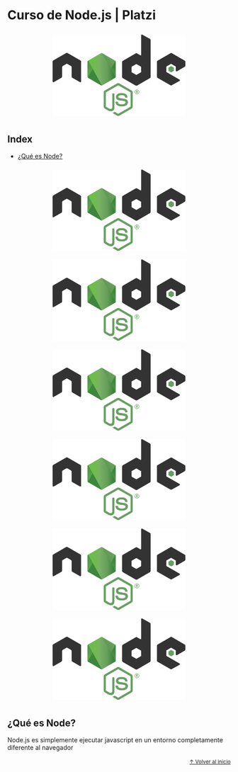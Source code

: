 # Curso de Node.js | Platzi

<div align="center" style="padding: 8px 0">
  <img src="./md/node.svg" alt="node.js" width="300">
</div>

## Index
- [¿Qué es Node?](#qué-es-node)

<div align="center" style="padding: 8px 0">
  <img src="./md/node.svg" alt="node.js" width="300">
</div>
<div align="center" style="padding: 8px 0">
  <img src="./md/node.svg" alt="node.js" width="300">
</div>
<div align="center" style="padding: 8px 0">
  <img src="./md/node.svg" alt="node.js" width="300">
</div>
<div align="center" style="padding: 8px 0">
  <img src="./md/node.svg" alt="node.js" width="300">
</div>
<div align="center" style="padding: 8px 0">
  <img src="./md/node.svg" alt="node.js" width="300">
</div>
<div align="center" style="padding: 8px 0">
  <img src="./md/node.svg" alt="node.js" width="300">
</div>

## ¿Qué es Node?
Node.js es simplemente ejecutar javascript en un entorno completamente diferente al navegador

<div align="right">
  <small><a href="#index">↑ Volver al inicio</a></small>
</div>